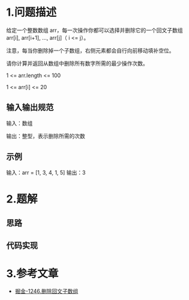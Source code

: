 # 1.问题描述

给定一个整数数组 arr，每一次操作你都可以选择并删除它的一个回文子数组 arr[i], arr[i+1], ..., arr[j]（ i <= j）。

注意，每当你删除掉一个子数组，右侧元素都会自行向前移动填补空位。

请你计算并返回从数组中删除所有数字所需的最少操作次数。

1 <= arr.length <= 100

1 <= arr[i] <= 20

## 输入输出规范

输入：数组

输出：整型，表示删除所需的次数

## 示例

输入：arr = [1, 3, 4, 1, 5]
输出：3

# 2.题解

## 思路


## 代码实现


# 3.参考文章
- [掘金-1246.删除回文子数组](https://juejin.cn/post/7055934018528739365)
